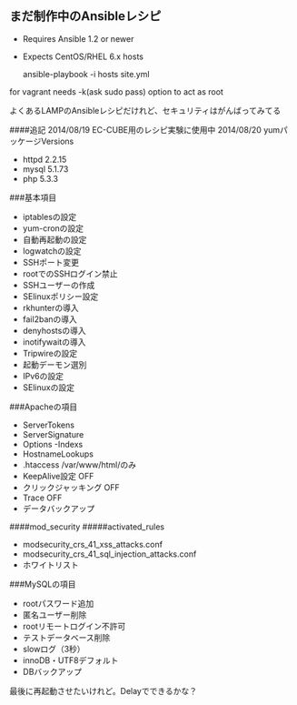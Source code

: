## まだ制作中のAnsibleレシピ

- Requires Ansible 1.2 or newer
- Expects CentOS/RHEL 6.x hosts

  ansible-playbook -i hosts site.yml

for vagrant needs -k(ask sudo pass) option to act as root

よくあるLAMPのAnsibleレシピだけれど、セキュリティはがんばってみてる

####追記
2014/08/19 EC-CUBE用のレシピ実験に使用中
2014/08/20 yumパッケージVersions
- httpd 2.2.15
- mysql 5.1.73
- php 5.3.3

###基本項目
- iptablesの設定
- yum-cronの設定
- 自動再起動の設定
- logwatchの設定
- SSHポート変更
- rootでのSSHログイン禁止
- SSHユーザーの作成
- SElinuxポリシー設定
- rkhunterの導入
- fail2banの導入
- denyhostsの導入
- inotifywaitの導入
- Tripwireの設定
- 起動デーモン選別
- IPv6の設定
- SElinuxの設定

###Apacheの項目
- ServerTokens
- ServerSignature
- Options -Indexs
- HostnameLookups
- .htaccess /var/www/html/のみ
- KeepAlive設定 OFF
- クリックジャッキング OFF
- Trace OFF
- データバックアップ

####mod_security
#####activated_rules
- modsecurity_crs_41_xss_attacks.conf
- modsecurity_crs_41_sql_injection_attacks.conf
- ホワイトリスト

###MySQLの項目
- rootパスワード追加
- 匿名ユーザー削除
- rootリモートログイン不許可
- テストデータベース削除
- slowログ（3秒）
- innoDB・UTF8デフォルト
- DBバックアップ

最後に再起動させたいけれど。Delayでできるかな？
